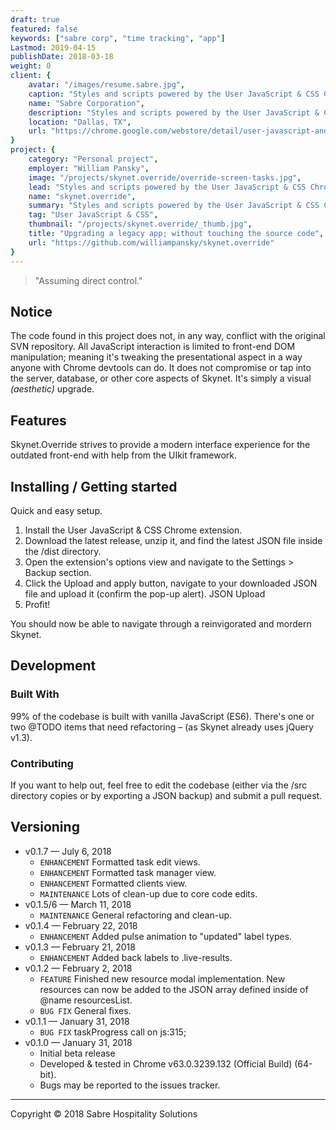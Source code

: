 ```yaml
---
draft: true
featured: false
keywords: ["sabre corp", "time tracking", "app"]
Lastmod: 2019-04-15
publishDate: 2018-03-18
weight: 0
client: {
    avatar: "/images/resume.sabre.jpg",
    caption: "Styles and scripts powered by the User JavaScript & CSS Chrome extension to reconfigure the front-end of Skynet.",
    name: "Sabre Corporation",
    description: "Styles and scripts powered by the User JavaScript & CSS Chrome extension to reconfigure the front-end of Skynet.",
    location: "Dallas, TX",
    url: "https://chrome.google.com/webstore/detail/user-javascript-and-css/nbhcbdghjpllgmfilhnhkllmkecfmpld?hl=en"
}
project: {
    category: "Personal project",
    employer: "William Pansky",
    image: "/projects/skynet.override/override-screen-tasks.jpg",
    lead: "Styles and scripts powered by the User JavaScript & CSS Chrome extension to reconfigure the front-end of Skynet.",
    name: "skynet.override",
    summary: "Styles and scripts powered by the User JavaScript & CSS Chrome extension to reconfigure the front-end of an internal task app ...",
    tag: "User JavaScript & CSS",
    thumbnail: "/projects/skynet.override/_thumb.jpg",
    title: "Upgrading a legacy app; without touching the source code",
    url: "https://github.com/williampansky/skynet.override"
}
---
```


> "Assuming direct control."

## Notice

The code found in this project does not, in any way, conflict with the original SVN repository. All JavaScript interaction is limited to front-end DOM manipulation; meaning it's tweaking the presentational aspect in a way anyone with Chrome devtools can do. It does not compromise or tap into the server, database, or other core aspects of Skynet. It's simply a visual _(aesthetic)_ upgrade.

## Features

Skynet.Override strives to provide a modern interface experience for the outdated front-end with help from the UIkit framework.

## Installing / Getting started

Quick and easy setup.

1. Install the User JavaScript & CSS Chrome extension.
2. Download the latest release, unzip it, and find the latest JSON file inside the /dist directory.
3. Open the extension's options view and navigate to the Settings > Backup section.
4. Click the Upload and apply button, navigate to your downloaded JSON file and upload it (confirm the pop-up alert). JSON Upload
5. Profit!

You should now be able to navigate through a reinvigorated and mordern Skynet.

## Development

### Built With
99% of the codebase is built with vanilla JavaScript (ES6). There's one or two @TODO items that need refactoring – (as Skynet already uses jQuery v1.3).

### Contributing
If you want to help out, feel free to edit the codebase (either via the /src directory copies or by exporting a JSON backup) and submit a pull request.

## Versioning
- v0.1.7 — July 6, 2018
    - `ENHANCEMENT` Formatted task edit views.
    - `ENHANCEMENT` Formatted task manager view.
    - `ENHANCEMENT` Formatted clients view.
    - `MAINTENANCE` Lots of clean-up due to core code edits.
- v0.1.5/6 — March 11, 2018
    - `MAINTENANCE` General refactoring and clean-up.
- v0.1.4 — February 22, 2018
    - `ENHANCEMENT` Added pulse animation to "updated" label types.
- v0.1.3 — February 21, 2018
    - `ENHANCEMENT` Added back labels to .live-results.
- v0.1.2 — February 2, 2018
    - `FEATURE` Finished new resource modal implementation. New resources can now be added to the JSON array defined inside of @name resourcesList.
    - `BUG FIX` General fixes.
- v0.1.1 — January 31, 2018
    - `BUG FIX` taskProgress call on js:315;
- v0.1.0 — January 31, 2018
    - Initial beta release
    - Developed & tested in Chrome v63.0.3239.132 (Official Build) (64-bit).
    - Bugs may be reported to the issues tracker.

---

Copyright © 2018 Sabre Hospitality Solutions